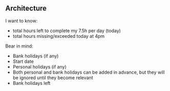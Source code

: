 ## Architecture

I want to know:
- total hours left to complete my 7.5h per day (today)
- total hours missing/exceeded today at 4pm

Bear in mind:
- Bank holidays (if any)
- Start date
- Personal holidays (if any)
- Both personal and bank holidays can be added in advance, but they will be ignored until they become relevant
- Bank holidays left